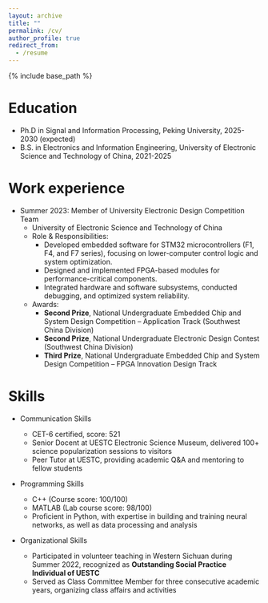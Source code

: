 ```yaml
---
layout: archive
title: ""
permalink: /cv/
author_profile: true
redirect_from:
  - /resume
---
```


{% include base_path %}
 


Education
======
* Ph.D in Signal and Information Processing, Peking University, 2025-2030 (expected)
* B.S. in Electronics and Information Engineering, University of Electronic Science and Technology of China, 2021-2025

Work experience
======
* Summer 2023: Member of University Electronic Design Competition Team
  * University of Electronic Science and Technology of China
  * Role & Responsibilities:
    * Developed embedded software for STM32 microcontrollers (F1, F4, and F7 series), focusing on lower-computer control logic and system optimization.
    * Designed and implemented FPGA-based modules for performance-critical components.
    * Integrated hardware and software subsystems, conducted debugging, and optimized system reliability.
  * Awards:
    * **Second Prize**, National Undergraduate Embedded Chip and System Design Competition – Application Track (Southwest China Division)
    * **Second Prize**, National Undergraduate Electronic Design Contest (Southwest China Division)
    * **Third Prize**, National Undergraduate Embedded Chip and System Design Competition – FPGA Innovation Design Track
  
Skills
======
* Communication Skills  
  * CET-6 certified, score: 521  
  * Senior Docent at UESTC Electronic Science Museum, delivered 100+ science popularization sessions to visitors  
  * Peer Tutor at UESTC, providing academic Q&A and mentoring to fellow students  

* Programming Skills  
  * C++ (Course score: 100/100)  
  * MATLAB (Lab course score: 98/100)  
  * Proficient in Python, with expertise in building and training neural networks, as well as data processing and analysis  

* Organizational Skills  
  * Participated in volunteer teaching in Western Sichuan during Summer 2022, recognized as **Outstanding Social Practice Individual of UESTC**  
  * Served as Class Committee Member for three consecutive academic years, organizing class affairs and activities

 
